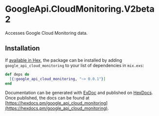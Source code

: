 # GoogleApi.CloudMonitoring.V2beta2

Accesses Google Cloud Monitoring data.

## Installation

If [available in Hex](https://hex.pm/docs/publish), the package can be installed
by adding `google_api_cloud_monitoring` to your list of dependencies in `mix.exs`:

```elixir
def deps do
  [{:google_api_cloud_monitoring, "~> 0.0.1"}]
end
```

Documentation can be generated with [ExDoc](https://github.com/elixir-lang/ex_doc)
and published on [HexDocs](https://hexdocs.pm). Once published, the docs can
be found at [https://hexdocs.pm/google_api_cloud_monitoring](https://hexdocs.pm/google_api_cloud_monitoring).
